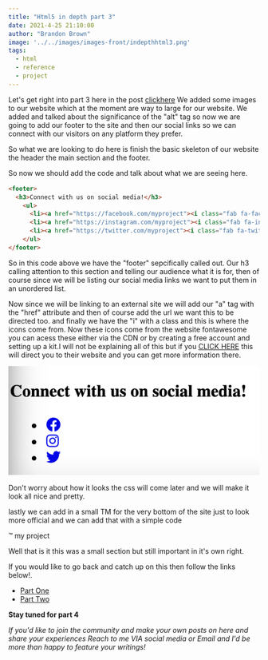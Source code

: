 ```yaml
---
title: "Html5 in depth part 3"
date: 2021-4-25 21:10:00
author: "Brandon Brown"
image: '../../images/images-front/indepthhtml3.png'
tags:
  - html
  - reference
  - project
---
```


Let's get right into part 3 here in the post [clickhere](http://localhost:8000/html5-in-depth-part-2/) We added some images to our website which at the moment are way to large for our website. We added and talked about the significance of the "alt" tag so now we are going to add our footer to the site and then our social links so we can connect with our visitors on any platform they prefer.

So what we are looking to do here is finish the basic skeleton of our website the header the main section and the footer. 

So now we should add the code and talk about what we are seeing here. 

```html
<footer>
  <h3>Connect with us on social media!</h3>
    <ul>
      <li><a href="https://facebook.com/myproject"><i class="fab fa-facebook"></i></a></li>
      <li><a href="https://instagram.com/myproject"><i class="fab fa-instagram"></i></a></li>
      <li><a href="https://twitter.com/myproject"><i class="fab fa-twitter"></i></a></li>
    </ul>
</footer>
```

So in this code above we have the "footer" sepcifically called out. Our h3 calling attention to this section and telling our audience what it is for, then of course since we will be listing our social media links we want to put them in an unordered list. 

Now since we will be linking to an external site we will add our "a" tag with the "href" attribute and then of course add the url we want this to be directed too. and finally we have the "i" with a class and this is where the icons come from. Now these icons come from the website fontawesome you can acess these either via the CDN or by creating a free account and setting up a kit.I will not be explaining all of this but if you [CLICK HERE](https://fontawesome.com) this will direct you to their website and you can get more information there. 

![image of the footer structure](../../images/images-md/blogfooter.png)

Don't worry about how it looks the css will come later and we will make it look all nice and pretty. 

lastly we can add in a small TM for the very bottom of the site just to look more official and we can add that with a simple code 

&#8482; my project

Well that is it this was a small section but still important in it's own right.

If you would like to go back and catch up on this then follow the links below!.

- [Part One](https://www.jrdevsblog.com/html5-in-depth/)
- [Part Two](https://www.jrdevsblog.com/html5-in-depth-part-2/)

**Stay tuned for part 4**

*If you'd like to join the community and make your own posts on here and share your experiences Reach to me VIA social media or Email and I'd be more than happy to feature your writings!*